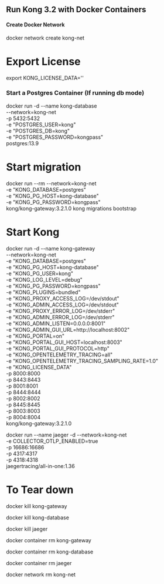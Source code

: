 ## Run Kong 3.2 with Docker Containers


#### Create Docker Network
docker network create kong-net

# Export License
export KONG_LICENSE_DATA=''

### Start a Postgres Container (If running db mode)
docker run -d --name kong-database \
  --network=kong-net \
  -p 5432:5432 \
  -e "POSTGRES_USER=kong" \
  -e "POSTGRES_DB=kong" \
  -e "POSTGRES_PASSWORD=kongpass" \
  postgres:13.9

# Start migration
docker run --rm --network=kong-net \
-e "KONG_DATABASE=postgres" \
-e "KONG_PG_HOST=kong-database" \
-e "KONG_PG_PASSWORD=kongpass" \
kong/kong-gateway:3.2.1.0 kong migrations bootstrap

# Start Kong
docker run -d --name kong-gateway \
--network=kong-net \
-e "KONG_DATABASE=postgres" \
-e "KONG_PG_HOST=kong-database" \
-e "KONG_PG_USER=kong" \
-e "KONG_LOG_LEVEL=debug" \
-e "KONG_PG_PASSWORD=kongpass" \
-e "KONG_PLUGINS=bundled" \
-e "KONG_PROXY_ACCESS_LOG=/dev/stdout" \
-e "KONG_ADMIN_ACCESS_LOG=/dev/stdout" \
-e "KONG_PROXY_ERROR_LOG=/dev/stderr" \
-e "KONG_ADMIN_ERROR_LOG=/dev/stderr" \
-e "KONG_ADMIN_LISTEN=0.0.0.0:8001" \
-e "KONG_ADMIN_GUI_URL=http://localhost:8002" \
-e "KONG_PORTAL=on" \
-e "KONG_PORTAL_GUI_HOST=localhost:8003" \
-e "KONG_PORTAL_GUI_PROTOCOL=http" \
-e "KONG_OPENTELEMETRY_TRACING=all" \
-e "KONG_OPENTELEMETRY_TRACING_SAMPLING_RATE=1.0" \
-e "KONG_LICENSE_DATA" \
-p 8000:8000 \
-p 8443:8443 \
-p 8001:8001 \
-p 8444:8444 \
-p 8002:8002 \
-p 8445:8445 \
-p 8003:8003 \
-p 8004:8004 \
kong/kong-gateway:3.2.1.0

docker run --name jaeger -d --network=kong-net \
  -e COLLECTOR_OTLP_ENABLED=true \
  -p 16686:16686 \
  -p 4317:4317 \
  -p 4318:4318 \
  jaegertracing/all-in-one:1.36


# To Tear down
docker kill kong-gateway

docker kill kong-database

docker kill jaeger

docker container rm kong-gateway

docker container rm kong-database

docker container rm jaeger

docker network rm kong-net
